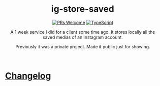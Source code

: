
<h1 align="center">
  <!-- <img src=".logo.png" alt=ig-store-saved/><br/> -->
  ig-store-saved
</h1>

<div align="center">

  [![PRs Welcome](https://img.shields.io/badge/PRs-welcome-brightgreen.svg?style=flat-square)](http://makeapullrequest.com)
  [![TypeScript](https://badgen.net/npm/types/env-var)](http://www.typescriptlang.org/)


  A 1 week service I did for a client some time ago. It stores locally all the saved medias of an Instagram account.
  
  Previously it was a private project. Made it public just for showing.

</div>

<br/>

# [Changelog](CHANGELOG.md)
